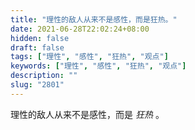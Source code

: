 ```yaml
---
title: "理性的敌人从来不是感性，而是狂热。"
date: 2021-06-28T22:02:24+08:00
hidden: false
draft: false
tags: ["理性", "感性", "狂热", "观点"]
keywords: ["理性", "感性", "狂热", "观点"]
description: ""
slug: "2801"
---
```


理性的敌人从来不是感性，而是 *狂热* 。